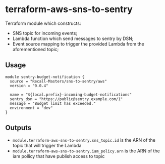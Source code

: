 # terraform-aws-sns-to-sentry


Terraform module which constructs:

- SNS topic for incoming events;
- Lambda function which send messages to sentry by DSN;
- Event source mapping to trigger the provided Lambda from the aforementioned topic;

## Usage

```hcl
module sentry-budget-notification {
  source = "Recall-Masters/sns-to-sentry/aws"
  version = "0.0.4"

  name = "${local.prefix}-incoming-budget-notifications"
  sentry_dsn = "https://public@sentry.example.com/1"
  message = "Budget limit has exceeded."
  environment = "dev"
}
```

## Outputs

- `module.terraform-aws-sns-to-sentry.sns_topic.id` is the ARN of the topic that will trigger the Lambda
- `module.terraform-aws-sns-to-sentry.iam_policy.arn` is the ARN of the iam pollicy that have publish access to topic

